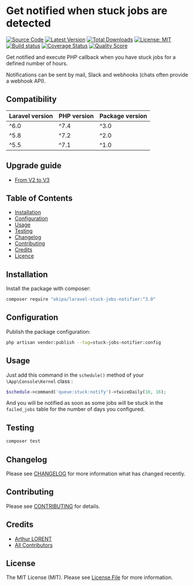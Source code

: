 # Get notified when stuck jobs are detected

[![Source Code](https://img.shields.io/badge/source-okipa/laravel--stuck--jobs--notifier-blue.svg)](https://github.com/Okipa/laravel-stuck-jobs-notifier)
[![Latest Version](https://img.shields.io/github/release/okipa/laravel-stuck-jobs-notifier.svg?style=flat-square)](https://github.com/Okipa/laravel-stuck-jobs-notifier/releases)
[![Total Downloads](https://img.shields.io/packagist/dt/okipa/laravel-stuck-jobs-notifier.svg?style=flat-square)](https://packagist.org/packages/okipa/laravel-stuck-jobs-notifier)
[![License: MIT](https://img.shields.io/badge/License-MIT-blue.svg)](https://opensource.org/licenses/MIT)
[![Build status](https://github.com/Okipa/laravel-stuck-jobs-notifier/workflows/CI/badge.svg)](https://github.com/Okipa/laravel-stuck-jobs-notifier/actions)
[![Coverage Status](https://coveralls.io/repos/github/Okipa/laravel-stuck-jobs-notifier/badge.svg?branch=master)](https://coveralls.io/github/Okipa/laravel-stuck-jobs-notifier?branch=master)
[![Quality Score](https://img.shields.io/scrutinizer/g/Okipa/laravel-stuck-jobs-notifier.svg?style=flat-square)](https://scrutinizer-ci.com/g/Okipa/laravel-stuck-jobs-notifier/?branch=master)

Get notified and execute PHP callback when you have stuck jobs for a defined number of hours.
  
Notifications can be sent by mail, Slack and webhooks (chats often provide a webhook API).

## Compatibility

| Laravel version | PHP version | Package version |
|---|---|---|
| ^6.0 | ^7.4 | ^3.0 |
| ^5.8 | ^7.2 | ^2.0 |
| ^5.5 | ^7.1 | ^1.0 |

## Upgrade guide

* [From V2 to V3](/docs/upgrade-guides/from-v2-to-v3.md)

## Table of Contents
- [Installation](#installation)
- [Configuration](#configuration)
- [Usage](#usage)
- [Testing](#testing)
- [Changelog](#changelog)
- [Contributing](#contributing)
- [Credits](#credits)
- [Licence](#license)

## Installation

Install the package with composer:

```bash
composer require "okipa/laravel-stuck-jobs-notifier:^3.0"
```

## Configuration
  
Publish the package configuration: 

```bash
php artisan vendor:publish --tag=stuck-jobs-notifier:config
```

## Usage

Just add this command in the `schedule()` method of your `\App\Console\Kernel` class :

```php
$schedule->command('queue:stuck:notify')->twiceDaily(10, 16);
```

And you will be notified as soon as some jobs will be stuck in the `failed_jobs` table for the number of days you configured.

## Testing

```bash
composer test
```

## Changelog

Please see [CHANGELOG](CHANGELOG.md) for more information what has changed recently.

## Contributing

Please see [CONTRIBUTING](CONTRIBUTING.md) for details.

## Credits

- [Arthur LORENT](https://github.com/okipa)
- [All Contributors](../../contributors)

## License

The MIT License (MIT). Please see [License File](LICENSE.md) for more information.
